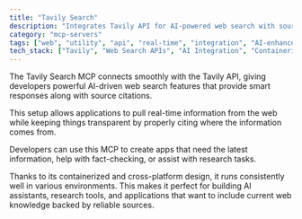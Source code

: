 ```yaml
---
title: "Tavily Search"
description: "Integrates Tavily API for AI-powered web search with source citations. Enables developers to access real-time information retrieval in applications."
category: "mcp-servers"
tags: ["web", "utility", "api", "real-time", "integration", "AI-enhanced", "information retrieval", "source attribution"]
tech_stack: ["Tavily", "Web Search APIs", "AI Integration", "Containerization", "Cross-platform Development", "Real-time Data Access"]
---
```


The Tavily Search MCP connects smoothly with the Tavily API, giving developers powerful AI-driven web search features that provide smart responses along with source citations.

This setup allows applications to pull real-time information from the web while keeping things transparent by properly citing where the information comes from.

Developers can use this MCP to create apps that need the latest information, help with fact-checking, or assist with research tasks.

Thanks to its containerized and cross-platform design, it runs consistently well in various environments. This makes it perfect for building AI assistants, research tools, and applications that want to include current web knowledge backed by reliable sources.